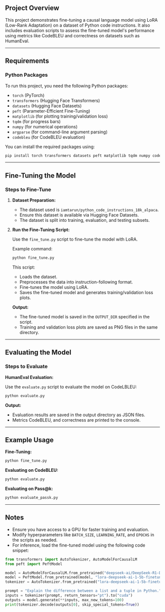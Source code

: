 ## Project Overview

This project demonstrates fine-tuning a causal language model using LoRA (Low-Rank Adaptation) on a dataset of Python code instructions. It also includes evaluation scripts to assess the fine-tuned model's performance using metrics like CodeBLEU and correctness on datasets such as HumanEval.

---

## Requirements

### Python Packages

To run this project, you need the following Python packages:
- `torch` (PyTorch)
- `transformers` (Hugging Face Transformers)
- `datasets` (Hugging Face Datasets)
- `peft` (Parameter-Efficient Fine-Tuning)
- `matplotlib` (for plotting training/validation loss)
- `tqdm` (for progress bars)
- `numpy` (for numerical operations)
- `argparse` (for command-line argument parsing)
- `codebleu` (for CodeBLEU evaluation)

You can install the required packages using:
```bash
pip install torch transformers datasets peft matplotlib tqdm numpy codebleu
```

---

## Fine-Tuning the Model

### Steps to Fine-Tune

1. **Dataset Preparation:**
   - The dataset used is `iamtarun/python_code_instructions_18k_alpaca`.
   - Ensure this dataset is available via Hugging Face Datasets.
   - The dataset is split into training, evaluation, and testing subsets.

2. **Run the Fine-Tuning Script:**

   Use the `fine_tune.py` script to fine-tune the model with LoRA.

   Example command:
   ```bash
   python fine_tune.py
   ```

   This script:
   - Loads the dataset.
   - Preprocesses the data into instruction-following format.
   - Fine-tunes the model using LoRA.
   - Saves the fine-tuned model and generates training/validation loss plots.

   **Output:**
   - The fine-tuned model is saved in the `OUTPUT_DIR` specified in the script.
   - Training and validation loss plots are saved as PNG files in the same directory.

---

## Evaluating the Model

### Steps to Evaluate

**HumanEval Evaluation:**

Use the `evaluate.py` script to evaluate the model on CodeLBLEU:
```bash
python evaluate.py
```


**Output:**
- Evaluation results are saved in the output directory as JSON files.
- Metrics CodeBLEU, and correctness are printed to the console.

---

## Example Usage

**Fine-Tuning:**
```bash
python fine_tune.py
```

**Evaluating on CodeBLEU:**
```bash
python evaluate.py
```

**Evaluating on Pass@k:**
```bash
python evaluate_passk.py
```
---

## Notes

- Ensure you have access to a GPU for faster training and evaluation.
- Modify hyperparameters like `BATCH_SIZE`, `LEARNING_RATE`, and `EPOCHS` in the scripts as needed.
- For inference, load the fine-tuned model using the following code snippet:

```python
from transformers import AutoTokenizer, AutoModelForCausalLM
from peft import PeftModel

model = AutoModelForCausalLM.from_pretrained("deepseek-ai/DeepSeek-R1-Distill-Qwen-1.5B")
model = PeftModel.from_pretrained(model, "lora-deepseek-ai-1-5b-finetuned")
tokenizer = AutoTokenizer.from_pretrained("lora-deepseek-ai-1-5b-finetuned", use_fast=False)

prompt = "Explain the difference between a list and a tuple in Python."
inputs = tokenizer(prompt, return_tensors="pt").to("cuda")
outputs = model.generate(**inputs, max_new_tokens=100)
print(tokenizer.decode(outputs[0], skip_special_tokens=True))
